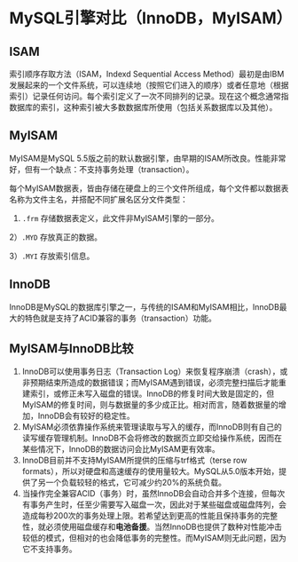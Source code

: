 # MySQL引擎对比（InnoDB，MyISAM）

## ISAM

索引顺序存取方法（ISAM，Indexd Sequential Access Method）最初是由IBM发展起来的一个文件系统，可以连续地（按照它们进入的顺序）或者任意地（根据索引）记录任何访问。每个索引定义了一次不同排列的记录。现在这个概念通常指数据库的索引，这种索引被大多数数据库所使用（包括关系数据库以及其他）。

## MyISAM

MyISAM是MySQL 5.5版之前的默认数据引擎，由早期的ISAM所改良。性能非常好，但有一个缺点：不支持事务处理（transaction）。

每个MyISAM数据表，皆由存储在硬盘上的三个文件所组成，每个文件都以数据表名称为文件主名，并搭配不同扩展名区分文件类型：

1) `.frm` 存储数据表定义，此文件非MyISAM引擎的一部分。

2）`.MYD` 存放真正的数据。

3）`.MYI` 存放索引信息。

## InnoDB

InnoDB是MySQL的数据库引擎之一，与传统的ISAM和MyISAM相比，InnoDB最大的特色就是支持了ACID兼容的事务（transaction）功能。

## MyISAM与InnoDB比较

1. InnoDB可以使用事务日志（Transaction Log）来恢复程序崩溃（crash），或非预期结束所造成的数据错误；而MyISAM遇到错误，必须完整扫描后才能重建索引，或修正未写入磁盘的错误。InnoDB的修复时间大致是固定的，但MyISAM的修复时间，则与数据量的多少成正比。相对而言，随着数据量的增加，InnoDB会有较好的稳定性。
2. MyISAM必须依靠操作系统来管理读取与写入的缓存，而InnoDB则有自己的读写缓存管理机制。InnoDB不会将修改的数据页立即交给操作系统，因而在某些情况下，InnoDB的数据访问会比MyISAM更有效率。
3. InnoDB目前并不支持MyISAM所提供的压缩与trf格式（terse row formats），所以对硬盘和高速缓存的使用量较大。MySQL从5.0版本开始，提供了另一个负载较轻的格式，它可减少约20%的系统负载。
4. 当操作完全兼容ACID（事务）时，虽然InnoDB会自动合并多个连接，但每次有事务产生时，任至少需要写入磁盘一次，因此对于某些磁盘或磁盘阵列，会造成每秒200次的事务处理上限。若希望达到更高的性能且保持事务的完整性，就必须使用磁盘缓存和**电池备援**。当然InnoDB也提供了数种对性能冲击较低的模式，但相对的也会降低事务的完整性。而MyISAM则无此问题，因为它不支持事务。
